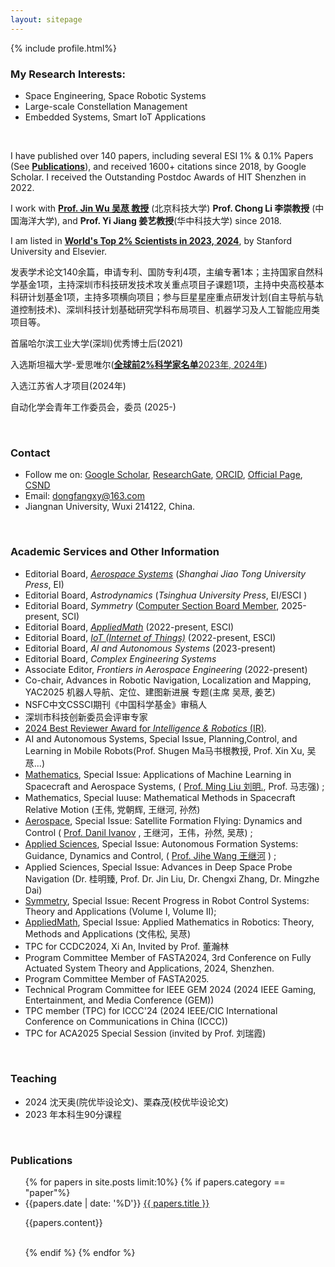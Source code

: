 ```yaml
---
layout: sitepage
---
```





[comment]: # (Insert my picture)
{% include profile.html%}

[comment]: # (Insert my resume below)

<!--
### About Me
I was born in Qufu, China. I received the B.S. and M.S. degrees from the **Harbin Institute of Technology** (HIT, 哈尔滨工业大学), China, in 2012 and 2015, and the Ph.D. degree from **Shanghai Jiao Tong University** (上海交通大学), China. I worked at HIT, China from 2020-2022. Since 2022, I have been an Associate Professor of Jiangnan Univerisity, Wuxi China.
-->

### My Research Interests: 
- Space Engineering, Space Robotic Systems
- Large-scale Constellation Management
- Embedded Systems, Smart IoT Applications

<br />

I have published over 140 papers, including several ESI 1% & 0.1% Papers (See [**Publications**](https://dongfangxy.github.io/publications/)), and received 1600+ citations since 2018, by Google Scholar.  I received the Outstanding Postdoc Awards of HIT Shenzhen in 2022.

I work with [**Prof. Jin Wu 吴荩 教授**](https://zarathustr.github.io/) (北京科技大学)  **Prof. Chong Li 李崇教授** (中国海洋大学), and **Prof. Yi Jiang 姜艺教授**(华中科技大学) since 2018.

I am listed in [**World's Top 2% Scientists in 2023, 2024**](https://elsevier.digitalcommonsdata.com/datasets/btchxktzyw/7), by Stanford University and Elsevier.

发表学术论文140余篇，申请专利、国防专利4项，主编专著1本；主持国家自然科学基金1项，主持深圳市科技研发技术攻关重点项目子课题1项，主持中央高校基本科研计划基金1项，主持多项横向项目；参与巨星星座重点研发计划(自主导航与轨道控制技术)、深圳科技计划基础研究学科布局项目、机器学习及人工智能应用类项目等。

首届哈尔滨工业大学(深圳)优秀博士后(2021)

入选斯坦福大学-爱思唯尔([**全球前2%科学家名单**2023年, 2024年](https://topresearcherslist.com/Home/Profile?AuthFull=Zhang,%20Chengxi&FirstYear=2018))

入选江苏省人才项目(2024年)

自动化学会青年工作委员会，委员 (2025-)

<br />

### Contact
- Follow me on:
    [Google Scholar](https://scholar.google.com/citations?user=oHzlz50AAAAJ&hl),
    [ResearchGate](https://www.researchgate.net/profile/Chengxi_Zhang5),
    [ORCID](https://orcid.org/0000-0002-3130-6497), 
    [Official Page](https://iot.jiangnan.edu.cn/info/1142/3595.htm),
    [CSND](https://blog.csdn.net/Paolu2022/article/details/135201277) 
- Email: dongfangxy@163.com
- Jiangnan University, Wuxi 214122, China.

<br />

### Academic Services and Other Information 
- Editorial Board, [*Aerospace Systems*](https://link.springer.com/journal/42401/editorial-board) (*Shanghai Jiao Tong University Press*, EI)
- Editorial Board, *Astrodynamics* (*Tsinghua University Press*, EI/ESCI )
- Editorial Board, *Symmetry* ([Computer Section Board Member](https://www.mdpi.com/journal/symmetry/sectioneditors/computer?page_no=2), 2025-present, SCI)
- Editorial Board, [*AppliedMath*](https://www.mdpi.com/journal/appliedmath/editors) (2022-present, ESCI) 
- Editorial Board, [*IoT (Internet of Things)*](https://www.mdpi.com/journal/IoT/editors) (2022-present, ESCI) 
- Editorial Board, *AI and Autonomous Systems* (2023-present)
- Editorial Board, *Complex Engineering Systems*
- Associate Editor, *Frontiers in Aerospace Engineering* (2022-present) 
- Co-chair,  Advances in Robotic Navigation, Localization and Mapping, YAC2025 机器人导航、定位、建图新进展 专题(主席 吴荩, 姜艺)
- NSFC中文CSSCI期刊《中国科学基金》审稿人
- 深圳市科技创新委员会评审专家
- [2024 Best Reviewer Award for *Intelligence & Robotics* (IR)]( https://mp.weixin.qq.com/s/PHyQPFkhlAKbvnnm8ppLbA ).
- AI and Autonomous Systems, Special Issue, Planning,Control, and Learning in Mobile Robots(Prof. Shugen Ma马书根教授, Prof. Xin Xu, 吴荩...)
- [Mathematics](https://www.mdpi.com/journal/mathematics/special_issues/09O2330789), Special Issue: Applications of Machine Learning in Spacecraft and Aerospace Systems, (  [Prof. Ming Liu 刘明.](http://homepage.hit.edu.cn/liuming23), Prof. 马志强) ; 
- Mathematics, Special Iuuse: Mathematical Methods in Spacecraft Relative Motion (王伟, 党朝辉, 王继河, 孙然)
- [Aerospace](https://www.mdpi.com/journal/aerospace/special_issues/U81MBDN1BK), Special Issue: Satellite Formation Flying: Dynamics and Control ( [Prof. Danil Ivanov](https://keldysh.ru/microsatellites/eng/team.html) , 王继河，王伟，孙然, 吴荩) ; 
- [Applied Sciences](https://www.mdpi.com/journal/aerospace/special_issues/U81MBDN1BK), Special Issue: Autonomous Formation Systems: Guidance, Dynamics and Control, ( [Prof. Jihe Wang 王继河](https://tianqin.sysu.edu.cn/members/wang-ji-he) ) ; 
- Applied Sciences, Special Issue: Advances in Deep Space Probe Navigation (Dr. 桂明臻, Prof. Dr. Jin Liu, Dr. Chengxi Zhang, Dr. Mingzhe Dai)
- [Symmetry](https://www.mdpi.com/journal/symmetry/special_issues/Z28KR0YVB3), Special Issue: Recent Progress in Robot Control Systems: Theory and Applications (Volume I, Volume II); 
- [AppliedMath](https://www.mdpi.com/journal/appliedmath/special_issues/E967F41N4U), Special Issue: Applied Mathematics in Robotics: Theory, Methods and Applications (文伟松, 吴荩)
- TPC for CCDC2024, Xi An, Invited by Prof. 董瀚林
- Program Committee Member of FASTA2024, 3rd Conference on Fully Actuated System Theory and Applications, 2024, Shenzhen.
- Program Committee Member of FASTA2025.
- Technical Program Committee for IEEE GEM 2024 (2024 IEEE Gaming, Entertainment, and Media Conference (GEM))
- TPC member (TPC) for ICCC'24 (2024 IEEE/CIC International Conference on Communications in China (ICCC))
- TPC for ACA2025 Special Session (invited by Prof. 刘瑞霞)


<br />

### Teaching
- 2024 沈天奥(院优毕设论文)、栗森茂(校优毕设论文)  
- 2023 年本科生90分课程

<br />

### Publications
<ul>
{% for papers in site.posts limit:10%}
{% if papers.category == "paper"%}
<li>
  {{papers.date | date: '%D'}} <a href="{{site.baseurl}}{{ papers.url }}">{{ papers.title }}</a>
  <p>{{papers.content}}</p>
  <br />
</li>
{% endif %}
{% endfor %}
</ul>





<!--
<a href="mailto:dongfangxy@163.com"><span style="line-height:2;">dongfangxy@163.com</span>;  <a href="mailto:cxzhang@jiangnan.edu.cn"><span style="line-height:2;">cxzhang@jiangnan.edu.cn</span>
# Experiences
* New Position, <a href="https://dongfangxy.github.io/">New Affiliation</a>, Location, 2021-
* Post-doc Position,  <a href="https://dongfangxy.github.io/">Harbin Institute of Technology</a>, School of Electronics and Information, Shenzhen, Dec 2019 - 2021.
-->

<!--
# Education
* Ph.D., Control Science and Engineering, <a href="https://dongfangxy.github.io/">Shanghai Jiao Tong University</a>, Shanghai, Mar. 2015 - Dec. 2019. 
* M.S.,  Microelectronics and Solid State Electronics, <a href="https://dongfangxy.github.io/">Harbin Institute of Technology</a>, Shenzhen, Sep. 2012 - Jan. 2015. 
* B.S.,  Electronics Science and Technology, <a href="https://dongfangxy.github.io/">Harbin Institute of Technology</a>, Weihai, Sep. 2008 - Jun. 2012.
-->

<!--
# Other information
* Service: 
国家自然科学基金信息学部函评专家 (Correspondence Review Expert of the National Natural Science Foundation of China, from 2020), Reviewer for more than 20 journals and conferences.
* Awards：
上海交大 2019 届研究生校友班级理事(2019-2024)，哈工大深圳优秀博士后(2021)。
-->

